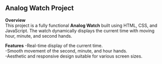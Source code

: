## ****Analog Watch Project****

**Overview**<br>
This project is a fully functional **Analog Watch** built using HTML, CSS, and JavaScript. The watch dynamically displays the current time with moving hour, minute, and second hands.

**Features**
-Real-time display of the current time.<br>
-Smooth movement of the second, minute, and hour hands.<br>
-Aesthetic and responsive design suitable for various screen sizes.<br>

